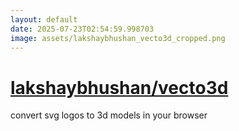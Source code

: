 ```yaml
---
layout: default
date: 2025-07-23T02:54:59.998703
image: assets/lakshaybhushan_vecto3d_cropped.png
---
```


# [lakshaybhushan/vecto3d](https://github.com/lakshaybhushan/vecto3d)

convert svg logos to 3d models in your browser
